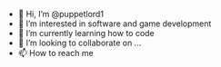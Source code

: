 - 👋 Hi, I’m @puppetlord1
- 👀 I’m interested in software and game development 
- 🌱 I’m currently learning how to code
- 💞️ I’m looking to collaborate on ...
- 📫 How to reach me 

<!---
puppetlord1/puppetlord1 is a ✨ special ✨ repository because its `README.md` (this file) appears on your GitHub profile.
You can click the Preview link to take a look at your changes.
--->
